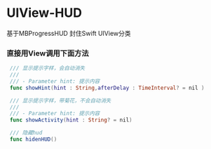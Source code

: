 # UIView-HUD
基于MBProgressHUD 封住Swift UIView分类



### 直接用View调用下面方法
```swift
 /// 显示提示字样，会自动消失
 ///
 /// - Parameter hint: 提示内容
 func showHint(hint : String,afterDelay : TimeInterval? = nil )
```

```swift
 /// 显示提示字样，带菊花，不会自动消失
 ///
 /// - Parameter hint: 提示内容
 func showActivity(hint : String? = nil)
```

```swift
 /// 隐藏hud
 func hidenHUD() 
```
